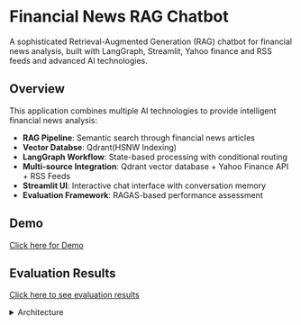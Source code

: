 # Financial News RAG Chatbot

A sophisticated Retrieval-Augmented Generation (RAG) chatbot for financial news analysis, built with LangGraph, Streamlit, Yahoo finance and RSS feeds and advanced AI technologies.

## Overview

This application combines multiple AI technologies to provide intelligent financial news analysis:

- **RAG Pipeline**: Semantic search through financial news articles
- **Vector Databse**: Qdrant(HSNW Indexing)
- **LangGraph Workflow**: State-based processing with conditional routing
- **Multi-source Integration**: Qdrant vector database + Yahoo Finance API + RSS Feeds
- **Streamlit UI**: Interactive chat interface with conversation memory
- **Evaluation Framework**: RAGAS-based performance assessment

## Demo

[Click here for Demo](DEMO.md)

## Evaluation Results

[Click here to see evaluation results](EVALUATION.md)

</details>

<details>
  <summary>Architecture</summary>


```
┌─────────────────────────┐
│      Streamlit UI       │
│  • User submits query   │
│  • Chat interface       │
└─────────────┬───────────┘
              │
              ▼
┌──────────────────────────┐
│ Query → Embeddings       │
│ • Convert query to vector│
│ • OpenAI text-embedding  │
└─────────────┬────────────┘
              │
              ▼
┌──────────────────────────┐
│ Semantic Search (Qdrant) │
│ • Cosine similarity      │
│ • Top-K relevant docs    │
└─────────────┬────────────┘
              │
              ▼
┌──────────────────────────┐
│ Cross-Encoder Re-ranking │
│ • Re-rank retrieved docs │
│ • Ensure most relevant   │
└─────────────┬────────────┘
              │
              ▼
┌───────────────────────────┐
│ LLM Generation (RAG)      │
│ • Pass top docs as context│
│ • GPT-4o-mini generates   │
│   user response           │
└─────────────┬─────────────┘
              │
        ┌─────┴─────┐
        │           │
        ▼           ▼
┌──────────────┐  ┌──────────────┐
│ If docs found│  │ If no docs   │
│ → Return     │  │ → Extract    │
│   response   │  │   ticker     │
└─────┬────────┘  └─────┬────────┘
      │                 │
      ▼                 ▼
   ┌───────────┐   ┌────────────────┐
   │ User gets │   │ Yahoo Finance  │
   │ answer    │   │ API → Headlines│
   └───────────┘   └─────┬──────────┘
                         │
                         ▼
                     ┌───────────────┐
                     │ If Yahoo found│
                     │ → Summarize   │
                     │ Else RSS feed │
                     │ → Latest news │
                     └─────┬─────────┘
                           │
                           ▼
                    ┌───────────────┐
                    │ If nothing    │
                    │ → Return "No  │
                    │ articles found│
                    └───────────────┘

```

<details>

</details>

<details>
  <summary>Langgraph Flow with nodes & edges</summary>



![Langgraph Graph](rag_graph.png)

<details>


<\details>

<details>
  <summary>Project Structure</summary>


```
ChatBot/
├── app.py                          # Main Streamlit application
├── requirements.txt                # Python dependencies 
├── rag_graph.png                  # Workflow visualization
│
├── pipeline/                       # Core RAG pipeline
│   ├── graph.py                   # LangGraph workflow definition
│   ├── nodes.py                   # Individual processing nodes
│   └── prompts.py                 # AI prompts and templates
│
├── clients/                        # External service clients
│   ├── openai_client.py           # OpenAI API wrapper
│   ├── qdrant_client.py           # Qdrant vector database client
│   └── yahoo_client.py            # Yahoo Finance and RSS API client
│
├── configs/                        # Configuration management
│   └── settings.py                # Environment variables and defaults
│
├── utils/                          # Utility functions
│   ├── logging.py                 # Logging configuration
│   └── helper.py                  # Common helper functions
│
├── data_ingestion_store/           # Data processing pipeline
│   ├── data_ingestion.py          # News ingestion and embedding
│   └── qdrant_storage/            # Vector database storage
│
├── evaluation_ragas/               # Performance evaluation
│   ├── evaluate.py                # RAGAS evaluation script
│   └── evaluation_results.txt     # Evaluation report
│
├── data/                         
│   └── stock_news.json            # Financial news dataset
│
└── logs/                          # Application logs
    └── rag_chat.log               # Chat application logs
```
<details>

##  Core Components

### 1. **LangGraph Workflow** (`pipeline/graph.py`)

The application uses LangGraph to create a state-based workflow with conditional routing:

```python
# Workflow Steps:
1. START → semantic_search - Rerank using cross-encoder
2. semantic_search → summarize_rag OR extract_ticker
3. summarize_rag → END
4. extract_ticker → yahoo_fetch
5. yahoo_fetch → summarize_yahoo OR rss_fallback
6. summarize_yahoo → END
7. rss_fallback → END
```

**Key Features:**
- **Conditional Routing**: Smart decision-making based on search results
- **Fallback Mechanisms**: Multiple data sources for comprehensive coverage
- **State Management**: Persistent state across workflow steps

### 2. **Processing Nodes** (`pipeline/nodes.py`)

Six specialized nodes handle different aspects of the pipeline:

#### **Semantic Search and Re-ranking Node**
- Performs vector similarity search in Qdrant
- Filters results by similarity threshold
- Reranks using the cross-encoder model
- Returns relevant financial news articles

#### **Summarize RAG Node**
- Uses OpenAI GPT to summarize retrieved articles
- Incorporates conversation history for context
- Provides source links and ticker symbols

#### **Extract Ticker Node**
- Uses GPT-4o-mini with structured output using Pydantic BaseModel
- Extracts company tickers from user queries
- Handles conversation context for better accuracy

#### **Yahoo Fetch Node**
- Fetches real-time news from Yahoo Finance
- Uses LangChain's YahooFinanceNewsTool
- Converts results to standardized format

#### **Summarize Yahoo Node**
- Reuses RAG summarization logic
- Processes Yahoo Finance articles
- Maintains consistent output format

#### **RSS Fallback Node**
- Last resort for news retrieval
- Fetches latest headlines from RSS feeds
- Provides basic article information

### 3. **Client Wrappers** (`clients/`)

#### **OpenAI Client** (`openai_client.py`)
```python
class OpenAIClient:
    def chat(self, prompt: str) -> str
    def get_embedding(self, text: str) -> List[float]
```

#### **Qdrant Client** (`qdrant_client.py`)
- Uses gRPC for high-performance vector operations ( It also provides REST api but gRPC supports streaming and bulk vector ingestion with low latency)
- Singleton pattern for connection pooling
- Optimized for large-scale similarity search

#### **Yahoo Client** (`yahoo_client.py`)
- Fetches financial news via LangChain tools
- RSS fallback for latest headlines
- Error handling and logging

### 4. **Streamlit Interface** (`app.py`)

**Features:**
- **Chat Interface**: Natural conversation flow
- **Memory Management**: 5-message conversation buffer
- **Direct Mode**: Paste articles for direct summarization
- **Real-time Processing**: Async pipeline execution
- **Error Handling**: Graceful failure management

## Installation & Setup

### 1. **Prerequisites**
```bash
# Python 3.8+
python --version

# Qdrant Vector Database
docker run -p 6333:6333 -p 6334:6334 qdrant/qdrant
```

### 2. **Install Dependencies**
```bash
cd "ChatBot"
uv pip install -r requirements.txt
```

### 3. **Environment Configuration**
Create a `.env` file:
```env
# OpenAI Configuration
OPENAI_API_KEY=your_openai_api_key_here
OPENAI_LLM_MODEL=gpt-4o-mini
OPENAI_EMBED_MODEL=text-embedding-3-large

# Qdrant Configuration
QDRANT_HOST=localhost
QDRANT_REST_PORT=6333
QDRANT_GRPC_PORT=6334
QDRANT_COLLECTION=news_articles

# LangChain Tracing (Optional)
LANGCHAIN_TRACING_V2=false
LANGCHAIN_API_KEY=your_langchain_api_key
LANGCHAIN_PROJECT=rag-finance

# Data Ingestion
INPUT_JSON=data/stock_news.json
EMBED_CONCURRENCY=8
UPSERT_BATCH_SIZE=64
```

### 4. **Data Ingestion**
```bash
# Ingest financial news data into Qdrant
python data_ingestion_store/data_ingestion.py
```

### 5. **Launch Application**
```bash
streamlit run app.py
```

## Usage

### **Chat Interface**
1. **Open** `http://localhost:8501`
2. **Ask questions** like:
   - "What's the latest news about Apple?"
   - "How is Tesla performing?"
   - "Tell me about Microsoft's AI investments"



### **Conversation Memory**
- Maintains context across 5 messages
- Remembers previous queries and responses
- Enables follow-up questions

## Evaluation Framework

The application includes a comprehensive evaluation system using RAGAS metrics:

### **Evaluation Metrics**
- **Retrieval Precision/Recall**: Document retrieval accuracy
- **ROUGE Scores**: Summary quality assessment
- **Context Relevance**: Retrieved document relevance
- **Answer Faithfulness**: Factual accuracy

### **Test Dataset**
```python
test_data = [
    {
        "query": "Microsoft backed OpenAI on Tuesday introduced SWE-Lancer",
        "relevant_titles": ["Microsoft-Backed OpenAI Introduces SWE-Lancer Benchmark"],
        "reference_summary": "Microsoft-backed OpenAI introduced SWE-Lancer..."
    },
    etc..,
    # ... more test cases
]
```

### **Run Evaluation**
```bash
python evaluation_ragas/evaluate.py
```

## Configuration Options

### **Similarity Threshold**
- **Default**: 0.6
- **Purpose**: Filters search results by relevance
- **Adjustment**: Lower for broader results, higher for precision

### **Memory Window**
- **Default**: 5 messages
- **Purpose**: Conversation context retention
- **Adjustment**: Increase for longer conversations

### **Model Selection**
- **LLM**: gpt-4o-mini (cost-effective)
- **Embeddings**: text-embedding-3-small (high quality and cost effective only 2% difference between small and large models) also used oiepnai since if we s=use oepnsource embedding mdoel, w enee dto sinatl strasnformers fromw hcih we cna use but it isntall torch libarrei and all which make the applciation evry wheavey fro which we can afce preblms whuel deploying due to latger size we nee mor emmeory stprage an cpu so chisesn oepnai embedding model , can go with eipsnourec when we have goo dinfarstrucre
- **Customization**: Modify in `configs/settings.py`

##Troubleshooting

### **Common Issues**


#### 1. **Async/Await Issues**
```python
# Error: object list can't be used in 'await' expression
# Fix: Ensure proper async/await usage in semantic_search_node
```

#### 2. **Qdrant Connection**
```bash
# Ensure Qdrant is running
docker ps | grep qdrant
# Check ports 6333 and 6334
```

#### 3. **OpenAI API Issues**
- Verify API key validity
- Check rate limits and credits
- Ensure model availability

### **Debug Mode**
```python
# Enable detailed logging
import logging
logging.getLogger().setLevel(logging.DEBUG)
```

## Performance Optimization

### **Vector Search**
- **Index Type**: HNSW for fast similarity search and hugh accuracy
- **Distance Metric**: Cosine similarity
- **Batch Processing**: Concurrent embedding generation

### **Memory Management**
- **Connection Pooling**: Singleton clients
- **Async Processing**: Non-blocking operations
- **Batch Operations**: Efficient database updates



## Technical Stack & Architecture Decisions

### AI/ML Stack

#### OpenAI GPT-4o-mini (LLM)
- **Decision:** Chose OpenAI over open-source models  
- **Rationale:**
  - Local infrastructure limitations prevent running large open-source models.
  - Open-source models require dedicated GPUs for optimal performance.
  - GPT-4o-mini is cost-effective and scalable.
  - Future options include upgrading to GPT-3.5 or GPT-4 for higher accuracy.

#### OpenAI text-embedding-3-small (Embeddings)
- **Decision:** OpenAI embeddings over open-source alternatives  
- **Rationale:**
  - Minimal performance loss (~2%) compared to larger models.
  - Deployment efficiency: avoids heavy dependencies like PyTorch and transformers.
  - Smaller memory footprint (~7GB saved) reduces CPU/memory constraints.
  - Optimized for production usage with easy future migration to open-source when feasible.

---

### Vector Database & Search

#### Qdrant Vector Database
- **Decision:** Qdrant over other vector databases  
- **Rationale:**
  - Open-source, full control, no vendor lock-in.
  - Superior performance for financial news search.
  - Highly configurable and cost-effective.
  - Can configure Indexing techniques
  - Can integrate Neo4j Graph databse also.

#### HNSW Indexing
- **Decision:** HNSW over IVF (Inverted File) indexing  
- **Rationale:**
  - Higher accuracy and recall for <1M vectors.
  - Assuming that chatbot need more accuracy.

#### Cosine Similarity
- **Decision:** Cosine similarity for vector comparisons  
- **Rationale:**
  - Works optimally for high-dimensional text embeddings(used 1536 dimensions in our case)  
  - Efficient and widely used in NLP applications.

#### Cross-Encoder Re-ranking
- **Decision:** Use Cross-Encoder for document re-ranking after initial vector retrieval  
- **Rationale:**
  - Ensures the most relevant documents are passed to the LLM for generation  
  - Improves contextual accuracy and relevance of summaries  
  - Works well with high-dimensional embeddings to refine search results  
  - Efficient for small-to-medium document sets where precision is prioritized over raw retrieval speed

---

### Workflow Orchestration

#### LangGraph
- **Decision:** LangGraph for workflow management  
- **Rationale:**
  - Node-based architecture simplifies complex workflows.
  - Built-in state management preserves context.
  - Supports conditional routing and easy debugging.
  - Seamless integration with LangChain ecosystem.

#### LangSmith Integration
- **Decision:** Added LangSmith for observability  
- **Rationale:**
  - Tracks error rates, latency, and token costs.
  - Provides detailed performance insights.
  - Enables cost monitoring and optimization.

---

### Asynchronous Processing

#### AsyncIO Implementation
- **Decision:** Async processing throughout the system  
- **Rationale:**
  - Prevents blocking UI during API calls.
  - Handles multiple concurrent requests efficiently.
  - Improves CPU and memory utilization.
  - Maintains responsive user experience.

---

### Error Handling & Logging

#### Structured Logging
- **Decision:** Comprehensive logging with tracebacks  
- **Rationale:**
  - Simplifies debugging and monitoring.
  - Maintains an audit trail for production support.

#### Exception Handling
- **Decision:** Graceful error handling with fallback mechanisms  
- **Rationale:**
  - Ensures system reliability even if individual components fail.
  - Provides detailed error information for troubleshooting.

---

### Data Sources & Fallback Strategy

#### Multi-source Data Pipeline
- **Decision:** Qdrant → Yahoo Finance → RSS Feed fallback  
- **Rationale:**
  - Pre-loaded news in Qdrant for static coverage.
  - Yahoo Finance API ensures real-time updates.
  - RSS feed as a final fallback adds more reliability.

#### Yahoo Finance API
- **Decision:** Yahoo Finance over other news APIs  
- **Rationale:**
  - Free and reliable with comprehensive financial coverage.
  - Easy integration with LangChain tools.

#### RSS Feed Fallback
- **Decision:** RSS feed as final fallback  
- **Rationale:**
  - Lightweight, fast, and always available.
  - Provides latest headlines when full content is unavailable.

---

### Challenges & Solutions

- **SERP API Limitations:** Initially used SERP API for libve finance news but Switched to Yahoo Finance API for full content access.
- **Content Scraping Issues:** Avoided scraping; relied on official APIs and RSS feeds due to security issues websites are not alloowing to scrape the content of the articles.
- **Keyword Matching Limitations:** Implemented semantic search with vector embeddings.
- **Content Quality:** Focused on titles, links, snippets with clear disclaimers.

---

### Performance Optimizations

- **Vector Search Optimization:** HNSW indexing, batch processing, and connection pooling.
- **Memory Management:** Async processing, efficient state handling, and proper cleanup.
- **Resource Efficiency:** Concurrent embedding generation, non-blocking operations.
- **Document Reranking using Cross-Encoder:** Uses Cross-Encoder to reorder retrieved documents, ensuring only highly relevant content is passed to the LLM for generation
